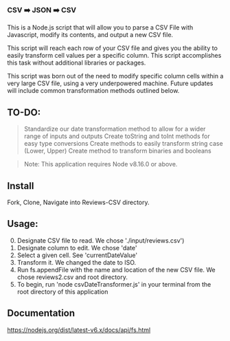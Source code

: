 ### CSV ➡️ JSON ➡️ CSV

This is a Node.js script that will allow you to parse a CSV File with Javascript, modify its contents, and output a new CSV file.

This script will reach each row of your CSV file and gives you the ability to easily transform cell values per a specific column. This script accomplishes this task without additional libraries or packages.

This script was born out of the need to modify specific column cells within a very large CSV file, using a very underpowered machine. Future updates will include common transformation methods outlined below.

## TO-DO:

>Standardize our date transformation method to allow for a wider range of inputs and outputs
>Create toString and toInt methods for easy type conversions
>Create methods to easily transform string case (Lower, Upper)
>Create method to transform binaries and booleans


> Note: This application requires Node v8.16.0 or above.


## Install

Fork, Clone, Navigate into Reviews-CSV directory.

## Usage:

0. Designate CSV file to read. We chose './input/reviews.csv')
1. Designate column to edit. We chose 'date'
2. Select a given cell. See 'currentDateValue'
3. Transform it. We changed the date to ISO.
4. Run fs.appendFile with the name and location of the new CSV file. We chose reviews2.csv and root directory.
5. To begin, run 'node csvDateTransformer.js' in your terminal from the root directory of this application

## Documentation

https://nodejs.org/dist/latest-v6.x/docs/api/fs.html
